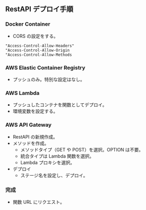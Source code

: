 ## RestAPI デプロイ手順

### Docker Container

- CORS の設定をする。

```
"Access-Control-Allow-Headers"
"Access-Control-Allow-Origin
"Access-Control-Allow-Methods
```

### AWS Elastic Container Registry

- プッシュのみ。特別な設定はなし。

### AWS Lambda

- プッシュしたコンテナを関数としてデプロイ。
- 環境変数を設定する。

### AWS API Gateway

- RestAPI の新規作成。
- メソッドを作成。
  - メソッドタイプ（GET や POST）を選択。OPTION は不要。
  - 統合タイプは Lambda 関数を選択。
  - Lambda プロキシを選択。
- デプロイ
  - ステージ名を設定し、デプロイ。

### 完成

- 関数 URL にリクエスト。
